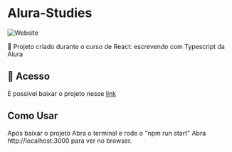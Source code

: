 # Alura-Studies

![Website](https://img.shields.io/website?down_color=lightgrey&style=flat-square&logo=appveyor&down_message=offline&label=STATUS&logo=STATUS&style=for-the-badge&up_message=FINALIZADO&url=https%3A%2F%2Fshields.io)

:book: Projeto criado durante o curso de React: escrevendo com Typescript da Alura

## 📁 Acesso
É possivel baixar o projeto nesse <a href="https://github.com/lucash-barbosa/Alura-Studies/archive/refs/heads/master.zip">link</a>

## Como Usar
Após baixar o projeto
Abra o terminal e rode o "npm run start"
Abra http://localhost:3000 para ver no browser.
